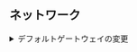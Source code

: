 ## ネットワーク

<details>
<summary>デフォルトゲートウェイの変更</summary>

	手順⓪：既存ルールの確認
		route -n
		![image](https://user-images.githubusercontent.com/82632174/188441323-85102c8e-5410-4b24-858e-28f271e34ec8.png)
		※多分一番上のゲートウェイが優先ゲートウェイ
	
	手順①：デフォルトゲートウェイの削除
		route delete default
	
	手順②：デフォルトゲートウェイの追加
		route add default gw [GWのIPアドレス]
		
	https://centos.bungu-do.jp/archives/11

</details>
